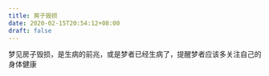 ```yaml
---
title: 房子毁损
date: 2020-02-15T20:54:12+08:00
draft: false
---
```


梦见房子毁损，是生病的前兆，或是梦者已经生病了，提醒梦者应该多关注自己的身体健康